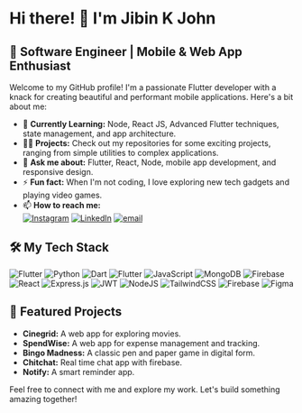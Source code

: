 # Hi there! 👋 I'm Jibin K John

## 🚀 Software Engineer | Mobile & Web App Enthusiast

Welcome to my GitHub profile! I'm a passionate Flutter developer with a knack for creating beautiful and performant mobile applications. Here's a bit about me:

- 🌱 **Currently Learning:** Node, React JS, Advanced Flutter techniques, state management, and app architecture.
- 👨‍💻 **Projects:** Check out my repositories for some exciting projects, ranging from simple utilities to complex applications.
- 💬 **Ask me about:** Flutter, React, Node, mobile app development, and responsive design.
- ⚡ **Fun fact:** When I'm not coding, I love exploring new tech gadgets and playing video games.
- 📫 **How to reach me:**</br>
  [![Instagram](https://img.shields.io/badge/Instagram-%23E4405F.svg?logo=Instagram&logoColor=white)](https://instagram.com/jibin_k__john) [![LinkedIn](https://img.shields.io/badge/LinkedIn-%230077B5.svg?logo=linkedin&logoColor=white)](https://linkedin.com/in/https://linkedin.com/in/jibin-k-john-35a468270) [![email](https://img.shields.io/badge/Email-D14836?logo=gmail&logoColor=white)](mailto:jibinkunnumpurath@gmail.com) 

## 🛠️ My Tech Stack

![Flutter](https://img.shields.io/badge/Flutter-%2302569B.svg?style=for-the-badge&logo=Flutter&logoColor=white) ![Python](https://img.shields.io/badge/python-3670A0?style=for-the-badge&logo=python&logoColor=ffdd54) ![Dart](https://img.shields.io/badge/dart-%230175C2.svg?style=for-the-badge&logo=dart&logoColor=white) ![Flutter](https://img.shields.io/badge/Flutter-%2302569B.svg?style=for-the-badge&logo=Flutter&logoColor=white) ![JavaScript](https://img.shields.io/badge/javascript-%23323330.svg?style=for-the-badge&logo=javascript&logoColor=%23F7DF1E) ![MongoDB](https://img.shields.io/badge/MongoDB-%234ea94b.svg?style=for-the-badge&logo=mongodb&logoColor=white) ![Firebase](https://img.shields.io/badge/firebase-%23039BE5.svg?style=for-the-badge&logo=firebase) ![React](https://img.shields.io/badge/react-%2320232a.svg?style=for-the-badge&logo=react&logoColor=%2361DAFB) ![Express.js](https://img.shields.io/badge/express.js-%23404d59.svg?style=for-the-badge&logo=express&logoColor=%2361DAFB) ![JWT](https://img.shields.io/badge/JWT-black?style=for-the-badge&logo=JSON%20web%20tokens) ![NodeJS](https://img.shields.io/badge/node.js-6DA55F?style=for-the-badge&logo=node.js&logoColor=white) ![TailwindCSS](https://img.shields.io/badge/tailwindcss-%2338B2AC.svg?style=for-the-badge&logo=tailwind-css&logoColor=white) ![Firebase](https://img.shields.io/badge/firebase-a08021?style=for-the-badge&logo=firebase&logoColor=ffcd34) ![Figma](https://img.shields.io/badge/figma-%23F24E1E.svg?style=for-the-badge&logo=figma&logoColor=white)

## 🌟 Featured Projects

- **Cinegrid:** A web app for exploring movies.
-  **SpendWise:** A web app for expense management and tracking.
- **Bingo Madness:** A classic pen and paper game in digital form.
- **Chitchat:** Real time chat app with firebase.
- **Notify:** A smart reminder app.

Feel free to connect with me and explore my work. Let's build something amazing together!

